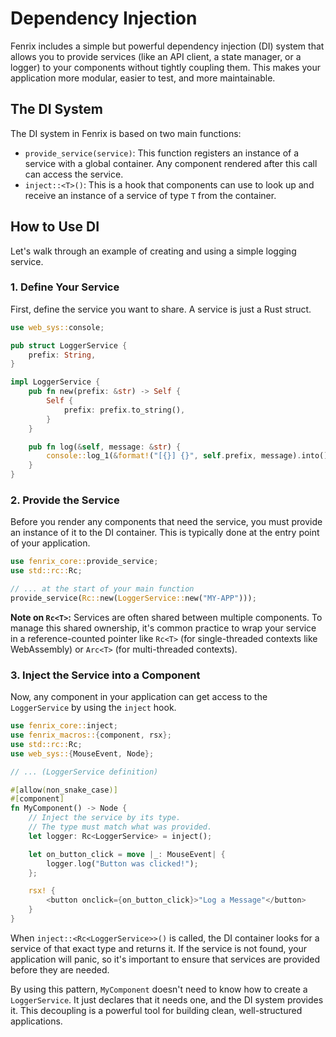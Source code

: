 # Dependency Injection

Fenrix includes a simple but powerful dependency injection (DI) system that allows you to provide services (like an API client, a state manager, or a logger) to your components without tightly coupling them. This makes your application more modular, easier to test, and more maintainable.

## The DI System

The DI system in Fenrix is based on two main functions:

-   `provide_service(service)`: This function registers an instance of a service with a global container. Any component rendered after this call can access the service.
-   `inject::<T>()`: This is a hook that components can use to look up and receive an instance of a service of type `T` from the container.

## How to Use DI

Let's walk through an example of creating and using a simple logging service.

### 1. Define Your Service

First, define the service you want to share. A service is just a Rust struct.

```rust
use web_sys::console;

pub struct LoggerService {
    prefix: String,
}

impl LoggerService {
    pub fn new(prefix: &str) -> Self {
        Self {
            prefix: prefix.to_string(),
        }
    }

    pub fn log(&self, message: &str) {
        console::log_1(&format!("[{}] {}", self.prefix, message).into());
    }
}
```

### 2. Provide the Service

Before you render any components that need the service, you must provide an instance of it to the DI container. This is typically done at the entry point of your application.

```rust
use fenrix_core::provide_service;
use std::rc::Rc;

// ... at the start of your main function
provide_service(Rc::new(LoggerService::new("MY-APP")));
```

**Note on `Rc<T>`:** Services are often shared between multiple components. To manage this shared ownership, it's common practice to wrap your service in a reference-counted pointer like `Rc<T>` (for single-threaded contexts like WebAssembly) or `Arc<T>` (for multi-threaded contexts).

### 3. Inject the Service into a Component

Now, any component in your application can get access to the `LoggerService` by using the `inject` hook.

```rust
use fenrix_core::inject;
use fenrix_macros::{component, rsx};
use std::rc::Rc;
use web_sys::{MouseEvent, Node};

// ... (LoggerService definition)

#[allow(non_snake_case)]
#[component]
fn MyComponent() -> Node {
    // Inject the service by its type.
    // The type must match what was provided.
    let logger: Rc<LoggerService> = inject();

    let on_button_click = move |_: MouseEvent| {
        logger.log("Button was clicked!");
    };

    rsx! {
        <button onclick={on_button_click}>"Log a Message"</button>
    }
}
```

When `inject::<Rc<LoggerService>>()` is called, the DI container looks for a service of that exact type and returns it. If the service is not found, your application will panic, so it's important to ensure that services are provided before they are needed.

By using this pattern, `MyComponent` doesn't need to know how to create a `LoggerService`. It just declares that it needs one, and the DI system provides it. This decoupling is a powerful tool for building clean, well-structured applications.